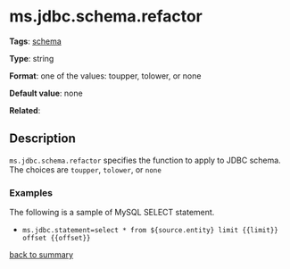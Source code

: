 # ms.jdbc.schema.refactor

**Tags**: 
[schema](https://github.com/linkedin/data-integration-library/blob/master/docs/parameters/categories.md#schema-properties)

**Type**: string

**Format**: one of the values: toupper, tolower, or none

**Default value**: none

**Related**:

## Description

`ms.jdbc.schema.refactor` specifies the function to apply to JDBC schema.
The choices are `toupper`, `tolower`, or `none`

### Examples

The following is a sample of MySQL SELECT statement.

- `ms.jdbc.statement=select * from ${source.entity} limit {{limit}} offset {{offset}}`

[back to summary](https://github.com/linkedin/data-integration-library/blob/master/docs/parameters/summary.md#msjdbcschemarefactor)